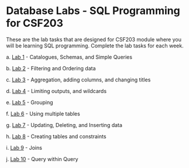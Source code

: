 # Database Labs - SQL Programming for CSF203

These are the lab tasks that are designed for CSF203 module where you will be learning SQL programming. Complete the lab tasks for each week. 

a. [Lab 1](lab1.md) - Catalogues, Schemas, and Simple Queries

b. [Lab 2](lab2.md) - Filtering and Ordering data

c. [Lab 3](lab3.md) - Aggregation, adding columns, and changing titles

d. [Lab 4](lab4.md) - Limiting outputs, and wildcards

e. [Lab 5](lab5.md) - Grouping

f. [Lab 6](lab6.md) - Using multiple tables

g. [Lab 7](lab7.md) - Updating, Deleting, and Inserting data

h. [Lab 8](lab8.md) - Creating tables and constraints

i. [Lab 9](lab9.md) - Joins

j. [Lab 10](lab10.md) - Query within Query

